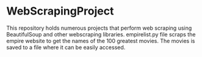 # WebScrapingProject
This repository holds numerous projects that perform web scraping using BeautifulSoup and other webscraping libraries.
empirelist.py file scraps the empire website to get the names of the 100 greatest movies. The movies is saved to a file where it can be easily accessed.
